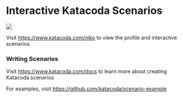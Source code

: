 # Interactive Katacoda Scenarios

[![](http://shields.katacoda.com/katacoda/niko/count.svg)](https://www.katacoda.com/niko "Get your profile on Katacoda.com")

Visit https://www.katacoda.com/niko to view the profile and interactive scenarios

### Writing Scenarios
Visit https://www.katacoda.com/docs to learn more about creating Katacoda scenarios

For examples, visit https://github.com/katacoda/scenario-example
